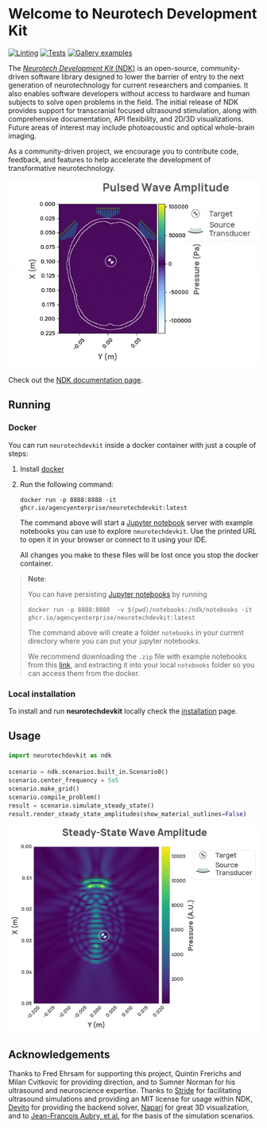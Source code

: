 # Welcome to Neurotech Development Kit

[![Linting](https://github.com/agencyenterprise/neurotechdevkit/actions/workflows/lint.yml/badge.svg)](https://github.com/agencyenterprise/neurotechdevkit/actions/workflows/lint.yml)
[![Tests](https://github.com/agencyenterprise/neurotechdevkit/actions/workflows/test.yml/badge.svg)](https://github.com/agencyenterprise/neurotechdevkit/actions/workflows/test.yml)
[![Gallery examples](https://circleci.com/gh/agencyenterprise/neurotechdevkit.png?style=shield)](https://circleci.com/gh/agencyenterprise/neurotechdevkit)

The [_Neurotech Development Kit_ (NDK)](https://agencyenterprise.github.io/neurotechdevkit/) is an open-source, community-driven software library designed to lower the barrier of entry to the next generation of neurotechnology for current researchers and companies. It also enables software developers without access to hardware and human subjects to solve open problems in the field. The initial release of NDK provides support for transcranial focused ultrasound stimulation, along with comprehensive documentation, API flexibility, and 2D/3D visualizations. Future areas of interest may include photoacoustic and optical whole-brain imaging.

As a community-driven project, we encourage you to contribute code, feedback, and features to help accelerate the development of transformative neurotechnology.

![Simulation](https://raw.githubusercontent.com/agencyenterprise/neurotechdevkit/main/docs/images/ndk_example.gif)

Check out the [NDK documentation page](https://agencyenterprise.github.io/neurotechdevkit/).

## Running

### Docker

You can run `neurotechdevkit` inside a docker container with just a couple of steps:

1. Install [docker](https://docs.docker.com/engine/install/#desktop)

1. Run the following command:

    ```
    docker run -p 8888:8888 -it ghcr.io/agencyenterprise/neurotechdevkit:latest
    ```

    The command above will start a [Jupyter notebook](https://jupyterlab.readthedocs.io/en/stable/getting_started/overview.html) server with example notebooks you can use to explore `neurotechdevkit`. Use the printed URL to open it in your browser or connect to it using your IDE.

    All changes you make to these files will be lost once you stop the docker container.

> **Note**:
>
>    You can have persisting [Jupyter notebooks](https://jupyterlab.readthedocs.io/en/stable/getting_started/overview.html) by running
>    ```
>    docker run -p 8888:8888  -v $(pwd)/notebooks:/ndk/notebooks -it ghcr.io/agencyenterprise/neurotechdevkit:latest
>    ```
>    The command above will create a folder `notebooks` in your current directory where you can put your jupyter notebooks.
>
>    We recommend downloading the `.zip` file with example notebooks from this [link](https://agencyenterprise.github.io/neurotechdevkit/generated/gallery/gallery_jupyter.zip), and extracting it into your local `notebooks` folder so you can access them from the docker.

### Local installation

To install and run **neurotechdevkit** locally check the [installation](https://agencyenterprise.github.io/neurotechdevkit/installation/) page.

## Usage

```python
import neurotechdevkit as ndk

scenario = ndk.scenarios.built_in.Scenario0()
scenario.center_frequency = 5e5
scenario.make_grid()
scenario.compile_problem()
result = scenario.simulate_steady_state()
result.render_steady_state_amplitudes(show_material_outlines=False)
```

![Simulation](https://raw.githubusercontent.com/agencyenterprise/neurotechdevkit/main/docs/images/simulation_steady_state.png)

## Acknowledgements

Thanks to Fred Ehrsam for supporting this project, Quintin Frerichs and Milan Cvitkovic for providing direction, and to Sumner Norman for his ultrasound and neuroscience expertise. Thanks to [Stride](https://www.stride.codes/) for facilitating ultrasound simulations and providing an MIT license for usage within NDK, [Devito](https://www.devitoproject.org/) for providing the backend solver, [Napari](https://napari.org/stable/) for great 3D visualization, and to [Jean-Francois Aubry, et al.](https://doi.org/10.1121/10.0013426) for the basis of the simulation scenarios.

